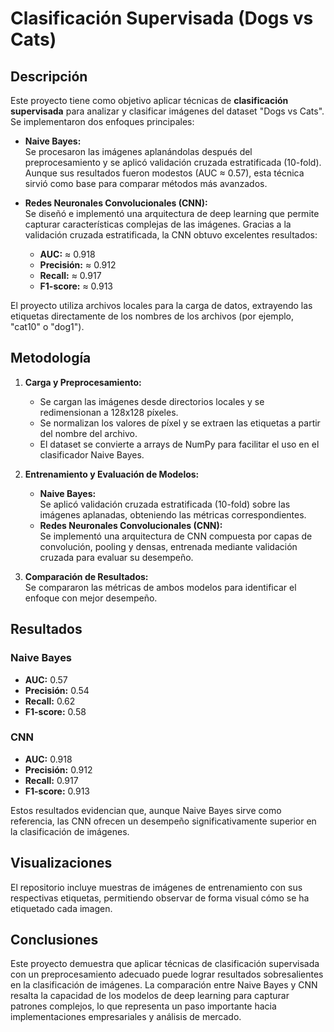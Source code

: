 # Clasificación Supervisada (Dogs vs Cats)

## Descripción

Este proyecto tiene como objetivo aplicar técnicas de **clasificación supervisada** para analizar y clasificar imágenes del dataset "Dogs vs Cats". Se implementaron dos enfoques principales:

- **Naive Bayes:**  
  Se procesaron las imágenes aplanándolas después del preprocesamiento y se aplicó validación cruzada estratificada (10-fold). Aunque sus resultados fueron modestos (AUC ≈ 0.57), esta técnica sirvió como base para comparar métodos más avanzados.

- **Redes Neuronales Convolucionales (CNN):**  
  Se diseñó e implementó una arquitectura de deep learning que permite capturar características complejas de las imágenes. Gracias a la validación cruzada estratificada, la CNN obtuvo excelentes resultados:
  - **AUC:** ≈ 0.918  
  - **Precisión:** ≈ 0.912  
  - **Recall:** ≈ 0.917  
  - **F1-score:** ≈ 0.913  

El proyecto utiliza archivos locales para la carga de datos, extrayendo las etiquetas directamente de los nombres de los archivos (por ejemplo, "cat10" o "dog1").

## Metodología

1. **Carga y Preprocesamiento:**  
   - Se cargan las imágenes desde directorios locales y se redimensionan a 128x128 píxeles.  
   - Se normalizan los valores de píxel y se extraen las etiquetas a partir del nombre del archivo.  
   - El dataset se convierte a arrays de NumPy para facilitar el uso en el clasificador Naive Bayes.

2. **Entrenamiento y Evaluación de Modelos:**  
   - **Naive Bayes:**  
     Se aplicó validación cruzada estratificada (10-fold) sobre las imágenes aplanadas, obteniendo las métricas correspondientes.
   - **Redes Neuronales Convolucionales (CNN):**  
     Se implementó una arquitectura de CNN compuesta por capas de convolución, pooling y densas, entrenada mediante validación cruzada para evaluar su desempeño.

3. **Comparación de Resultados:**  
   Se compararon las métricas de ambos modelos para identificar el enfoque con mejor desempeño.

## Resultados

### Naive Bayes
- **AUC:** 0.57  
- **Precisión:** 0.54  
- **Recall:** 0.62  
- **F1-score:** 0.58  

### CNN
- **AUC:** 0.918  
- **Precisión:** 0.912  
- **Recall:** 0.917  
- **F1-score:** 0.913  

Estos resultados evidencian que, aunque Naive Bayes sirve como referencia, las CNN ofrecen un desempeño significativamente superior en la clasificación de imágenes.

## Visualizaciones

El repositorio incluye muestras de imágenes de entrenamiento con sus respectivas etiquetas, permitiendo observar de forma visual cómo se ha etiquetado cada imagen.

## Conclusiones

Este proyecto demuestra que aplicar técnicas de clasificación supervisada con un preprocesamiento adecuado puede lograr resultados sobresalientes en la clasificación de imágenes. La comparación entre Naive Bayes y CNN resalta la capacidad de los modelos de deep learning para capturar patrones complejos, lo que representa un paso importante hacia implementaciones empresariales y análisis de mercado.
